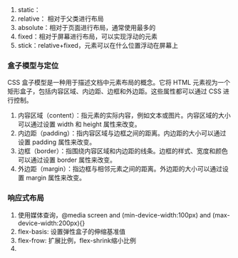 1. static：
2. relative： 相对于父类进行布局
3. absolute：相对于页面进行布局，通常使用最多的
4. fixed：相对于屏幕进行布局，可以实现浮动的元素
5. stick：relative+fixed，元素可以在什么位置浮动在屏幕上

### 盒子模型与定位
CSS 盒子模型是一种用于描述文档中元素布局的概念。它将 HTML 元素视为一个矩形盒子，包括内容区域、内边距、边框和外边距。这些属性都可以通过 CSS 进行控制。
1. 内容区域（content）：指元素的实际内容，例如文本或图片。内容区域的大小可以通过设置 width 和 height 属性来改变。
2. 内边距（padding）：指内容区域与边框之间的距离。内边距的大小可以通过设置 padding 属性来改变。
3. 边框（border）：指围绕内容区域和内边距的线条。边框的样式、宽度和颜色可以通过设置 border 属性来改变。
4. 外边距（margin）：指边框与相邻元素之间的距离。外边距的大小可以通过设置 margin 属性来改变。

### 响应式布局
1. 使用媒体查询，@media screen and (min-device-width:100px) and (max-device-width:200px){}
2. flex-basis: 设置弹性盒子的伸缩基准值
3. flex-frow: 扩展比例，flex-shrink缩小比例
4. 
